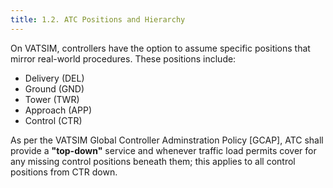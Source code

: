 ```yaml
---
title: 1.2. ATC Positions and Hierarchy
---
```

On VATSIM, controllers have the option to assume specific positions that mirror real-world procedures.
These positions include:
- Delivery (DEL)
- Ground (GND)
- Tower (TWR)
- Approach (APP)
- Control (CTR)

As per the VATSIM Global Controller Adminstration Policy [GCAP], ATC shall provide a **"top-down"** service and
whenever traffic load permits cover for any missing control positions beneath them; this applies
to all control positions from CTR down.


